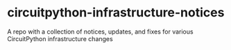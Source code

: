 # circuitpython-infrastructure-notices
A repo with a collection of notices, updates, and fixes for various CircuitPython infrastructure changes

